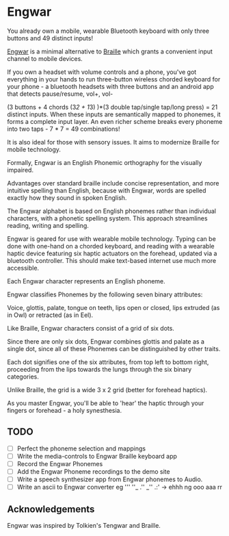 # Engwar
You already own a mobile, wearable Bluetooth keyboard with only three buttons and 49 distinct inputs!

[Engwar](https://docs.google.com/spreadsheets/d/15yjJrg3t_tzWRxJy2wVlp7rjslmJzF0DUdi5D7wNzCE/edit#gid=0) is a minimal alternative to [Braille](https://en.wikipedia.org/wiki/IPA_Braille) which grants a convenient input channel to mobile devices.

If you own a headset with volume controls and a phone, you've got everything in your hands to run three-button wireless chorded keyboard for your phone - a bluetooth headsets with three buttons and an android app that detects pause/resume, vol+, vol-

(3 buttons + 4 chords (3*2 + 1*3) )*(3 double tap/single tap/long press) = 21 distinct inputs.  When these inputs are semantically mapped to phonemes, it forms a complete input layer.
An even richer scheme breaks every phoneme into two taps - 7 * 7 = 49 combinations!

It is also ideal for those with sensory issues.  It aims to modernize Braille for mobile technology.

Formally, Engwar is an English Phonemic orthography for the visually impaired.

Advantages over standard braille include concise representation, and more intuitive spelling than English, because with Engwar, words are spelled exactly how they sound in spoken English.

The Engwar alphabet is based on English phonemes rather than individual characters, with a phonetic spelling system. This approach streamlines reading, writing and spelling.

Engwar is geared for use with wearable mobile technology. Typing can be done with one-hand on a chorded keyboard, and reading with a wearable haptic device featuring six haptic actuators on the forehead, updated via a bluetooth controller.  This should make text-based internet use much more accessible. 

Each Engwar character represents an English phoneme.

Engwar classifies Phonemes by the following seven binary attributes:

Voice, glottis, palate, tongue on teeth, lips open or closed, lips extruded (as in Owl) or retracted (as in Eel).

Like Braille, Engwar characters consist of a grid of six dots. 

Since there are only six dots, Engwar combines glottis and palate as a single dot, since all of these Phonemes can be distinguished by other traits.

Each dot signifies one of the six attributes, from top left to bottom right, proceeding from the lips towards the lungs through the six binary categories. 

Unlike Braille, the grid is a wide 3 x 2 grid (better for forehead haptics).

As you master Engwar, you'll be able to 'hear' the haptic through your fingers or forehead - a holy synesthesia.

## TODO
* [ ] Perfect the phoneme selection and mappings
* [ ] Write the media-controls to Engwar Braille keyboard app
* [ ] Record the Engwar Phonemes
* [ ] Add the Engwar Phoneme recordings to the demo site
* [ ] Write a speech synthesizer app from Engwar phonemes to Audio.
* [ ] Write an ascii to Engwar converter eg ''' ''_  .'' _'' .:' -> ehhh ng ooo aaa rr 
## Acknowledgements
Engwar was inspired by Tolkien's Tengwar and Braille.
